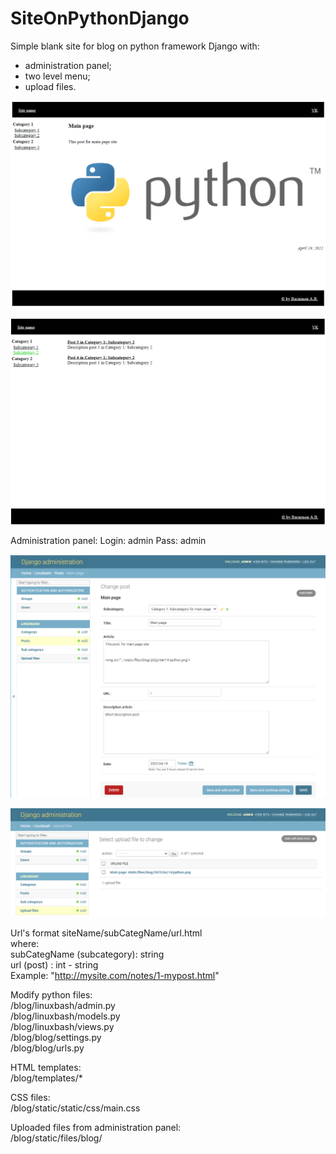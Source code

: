 # SiteOnPythonDjango
Simple blank site for blog on python framework Django with:
- administration panel;
- two level menu;
- upload files.

![Alt text](screenshot/site_1.png?raw=true "Site_1")

![Alt text](screenshot/site_2.png?raw=true "Site_2")

Administration panel:
Login: admin
Pass: admin

![Alt text](screenshot/site_3.png?raw=true "Site_3")

![Alt text](screenshot/site_4.png?raw=true "Site_4")

Url's format siteName/subCategName/url.html<br>
  where:<br>
  subCategName (subcategory): string<br>
  url (post) : int - string<br>
Example: "http://mysite.com/notes/1-mypost.html"


Modify python files:<br>
/blog/linuxbash/admin.py<br>
/blog/linuxbash/models.py<br>
/blog/linuxbash/views.py<br>
/blog/blog/settings.py<br>
/blog/blog/urls.py<br>


HTML templates:<br>
/blog/templates/*<br>


CSS files:<br>
/blog/static/static/css/main.css<br>


Uploaded files from administration panel:<br>
/blog/static/files/blog/<br>
